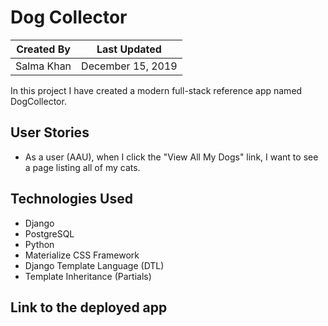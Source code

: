 # Dog Collector

Created By | Last Updated
-----------|--------------
Salma Khan | December 15, 2019

In this project I have created a modern full-stack reference app named DogCollector. 

## User Stories 
* As a user (AAU), when I click the "View All My Dogs" link, I want to see a page listing all of my cats. 

## Technologies Used
* Django
* PostgreSQL 
* Python 
* Materialize CSS Framework 
* Django Template Language (DTL)
* Template Inheritance (Partials)

## Link to the deployed app

